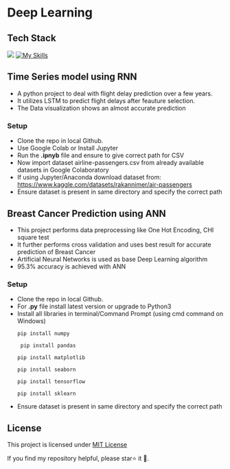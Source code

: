 # Deep Learning

## Tech Stack
![ ](https://user-images.githubusercontent.com/25181517/183914128-3fc88b4a-4ac1-40e6-9443-9a30182379b7.png)
[![My Skills](https://skillicons.dev/icons?i=py,anaconda,jupyter)](https://skillicons.dev)

## Time Series model using RNN
* A python project to deal with flight delay prediction over a few years.
* It utilizes LSTM to predict flight delays after feauture selection.
* The Data visualization shows an almost accurate prediction
 ### Setup
* Clone the repo in local Github.
* Use Google Colab or Install Jupyter 
* Run the **.ipnyb** file and ensure to give correct path for CSV
* Now import dataset airline-passengers.csv from already available datasets in Google Colaboratory
* If using Jupyter/Anaconda download dataset from: https://www.kaggle.com/datasets/rakannimer/air-passengers
* Ensure dataset is present in same directory and specify the correct path

## Breast Cancer Prediction using ANN
* This project performs data preprocessing like One Hot Encoding, CHI square test
* It further performs cross validation and uses best result for accurate prediction of Breast Cancer
* Artificial Neural Networks is used as base Deep Learning algorithm
* 95.3% accuracy is achieved with ANN
### Setup
* Clone the repo in local Github.
* For **.py** file install latest version or upgrade to Python3
* Install all libraries in terminal/Command Prompt (using cmd command on Windows)
  ```
  pip install numpy
  ```
  ```
   pip install pandas
  ```
  ```
  pip install matplotlib
  ```
  ```
  pip install seaborn
  ```
  ```
  pip install tensorflow
  ```
  ```
  pip install sklearn
  ```
* Ensure dataset is present in same directory and specify the correct path 

## License
This project is licensed under [MIT License](docs/license.md)

If you find my repository helpful, please star⭐ it 🌟.
